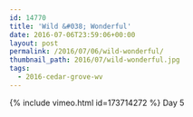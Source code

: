 ```yaml
---
id: 14770
title: 'Wild &#038; Wonderful'
date: 2016-07-06T23:59:06+00:00
layout: post
permalink: /2016/07/06/wild-wonderful/
thumbnail_path: 2016/07/wild-wonderful.jpg
tags:
  - 2016-cedar-grove-wv
---
```

{% include vimeo.html id=173714272 %}
Day 5
